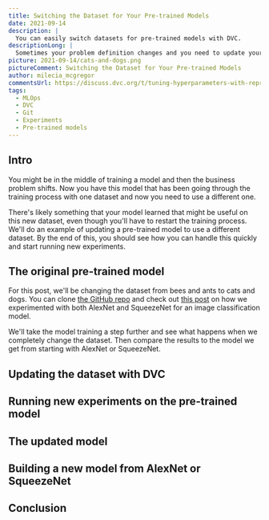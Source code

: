 ```yaml
---
title: Switching the Dataset for Your Pre-trained Models
date: 2021-09-14
description: |
  You can easily switch datasets for pre-trained models with DVC.
descriptionLong: |
  Sometimes your problem definition changes and you need to update your dataset.
picture: 2021-09-14/cats-and-dogs.png
pictureComment: Switching the Dataset for Your Pre-trained Models
author: milecia_mcgregor
commentsUrl: https://discuss.dvc.org/t/tuning-hyperparameters-with-reproducible-experiments/821
tags:
  - MLOps
  - DVC
  - Git
  - Experiments
  - Pre-trained models
---
```


## Intro

You might be in the middle of training a model and then the business problem
shifts. Now you have this model that has been going through the training process
with one dataset and now you need to use a different one.

There's likely something that your model learned that might be useful on this
new dataset, even though you'll have to restart the training process. We'll do
an example of updating a pre-trained model to use a different dataset. By the
end of this, you should see how you can handle this quickly and start running
new experiments.

## The original pre-trained model

For this post, we'll be changing the dataset from bees and ants to cats and
dogs. You can clone
[the GitHub repo](https://github.com/iterative/pretrained-model-demo) and check
out [this post](https://dvc.org/blog/transfer-learning-experiments) on how we
experimented with both AlexNet and SqueezeNet for an image classification model.

We'll take the model training a step further and see what happens when we
completely change the dataset. Then compare the results to the model we get from
starting with AlexNet or SqueezeNet.

## Updating the dataset with DVC

## Running new experiments on the pre-trained model

## The updated model

## Building a new model from AlexNet or SqueezeNet

## Conclusion
